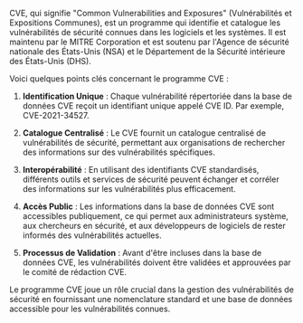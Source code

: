 CVE, qui signifie "Common Vulnerabilities and Exposures" (Vulnérabilités et Expositions Communes), est un programme qui identifie et catalogue les vulnérabilités de sécurité connues dans les logiciels et les systèmes. Il est maintenu par le MITRE Corporation et est soutenu par l'Agence de sécurité nationale des États-Unis (NSA) et le Département de la Sécurité intérieure des États-Unis (DHS).

Voici quelques points clés concernant le programme CVE :

1. **Identification Unique** : Chaque vulnérabilité répertoriée dans la base de données CVE reçoit un identifiant unique appelé CVE ID. Par exemple, CVE-2021-34527.
   
2. **Catalogue Centralisé** : Le CVE fournit un catalogue centralisé de vulnérabilités de sécurité, permettant aux organisations de rechercher des informations sur des vulnérabilités spécifiques.
   
3. **Interopérabilité** : En utilisant des identifiants CVE standardisés, différents outils et services de sécurité peuvent échanger et corréler des informations sur les vulnérabilités plus efficacement.

4. **Accès Public** : Les informations dans la base de données CVE sont accessibles publiquement, ce qui permet aux administrateurs système, aux chercheurs en sécurité, et aux développeurs de logiciels de rester informés des vulnérabilités actuelles.

5. **Processus de Validation** : Avant d'être incluses dans la base de données CVE, les vulnérabilités doivent être validées et approuvées par le comité de rédaction CVE.

Le programme CVE joue un rôle crucial dans la gestion des vulnérabilités de sécurité en fournissant une nomenclature standard et une base de données accessible pour les vulnérabilités connues.